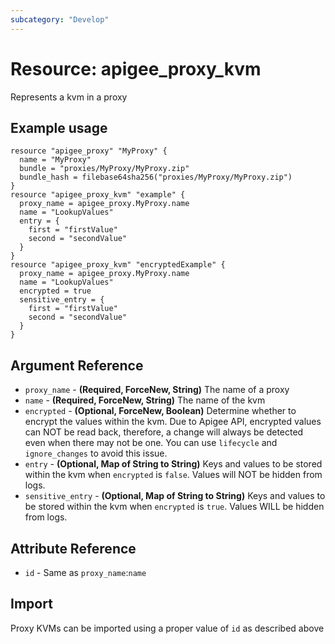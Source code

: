 ```yaml
---
subcategory: "Develop"
---
```

# Resource: apigee_proxy_kvm
Represents a kvm in a proxy
## Example usage
```hcl
resource "apigee_proxy" "MyProxy" {
  name = "MyProxy"
  bundle = "proxies/MyProxy/MyProxy.zip"
  bundle_hash = filebase64sha256("proxies/MyProxy/MyProxy.zip")
}
resource "apigee_proxy_kvm" "example" {
  proxy_name = apigee_proxy.MyProxy.name
  name = "LookupValues"
  entry = {
    first = "firstValue"
    second = "secondValue"
  }
}
resource "apigee_proxy_kvm" "encryptedExample" {
  proxy_name = apigee_proxy.MyProxy.name
  name = "LookupValues"
  encrypted = true
  sensitive_entry = {
    first = "firstValue"
    second = "secondValue"
  }
}
```
## Argument Reference
* `proxy_name` - **(Required, ForceNew, String)** The name of a proxy
* `name` - **(Required, ForceNew, String)** The name of the kvm
* `encrypted` - **(Optional, ForceNew, Boolean)** Determine whether to encrypt the values within the kvm.  Due to Apigee API, encrypted values can NOT be read back, therefore, a change will always be detected even when there may not be one.  You can use `lifecycle` and `ignore_changes` to avoid this issue.
* `entry` - **(Optional, Map of String to String)** Keys and values to be stored within the kvm when `encrypted` is `false`.  Values will NOT be hidden from logs.
* `sensitive_entry` - **(Optional, Map of String to String)** Keys and values to be stored within the kvm when `encrypted` is `true`.  Values WILL be hidden from logs.
## Attribute Reference
* `id` - Same as `proxy_name`:`name`
## Import
Proxy KVMs can be imported using a proper value of `id` as described above
